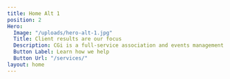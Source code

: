 ```yaml
---
title: Home Alt 1
position: 2
Hero:
  Image: "/uploads/hero-alt-1.jpg"
  Title: Client results are our focus
  Description: CGi is a full-service association and events management company.
  Button Label: Learn how we help
  Button Url: "/services/"
layout: home
---
```


